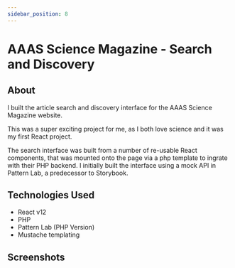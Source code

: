```yaml
---
sidebar_position: 8
---
```


# AAAS Science Magazine - Search and Discovery

## About

I built the article search and discovery interface for the AAAS Science Magazine website.

This was a super exciting project for me, as I both love science and it was my first React project.

The search interface was built from a number of re-usable React components, that was mounted onto the page via a php
template to ingrate with their PHP backend. I initially built the interface using a mock API in Pattern Lab, a
predecessor to Storybook.

## Technologies Used

- React v12
- PHP
- Pattern Lab (PHP Version)
- Mustache templating

## Screenshots

[//]: # (![AAAS Science Magazine Search and Discovery]&#40;/img/aaas.png&#41;)